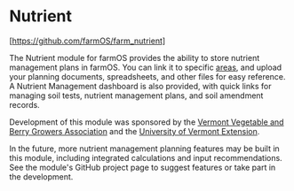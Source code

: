 # Nutrient

[https://github.com/farmOS/farm_nutrient]

The Nutrient module for farmOS provides the ability to store nutrient
management plans in farmOS. You can link it to specific [areas], and upload
your planning documents, spreadsheets, and other files for easy reference. A
Nutrient Management dashboard is also provided, with quick links for managing
soil tests, nutrient management plans, and soil amendment records.

Development of this module was sponsored by the
[Vermont Vegetable and Berry Growers Association] and the
[University of Vermont Extension].

In the future, more nutrient management planning features may be built in this
module, including integrated calculations and input recommendations. See the
module's GitHub project page to suggest features or take part in the
development.

[https://github.com/farmOS/farm_nutrient]: https://github.com/farmOS/farm_nutrient
[areas]: /guide/areas
[Vermont Vegetable and Berry Growers Association]: http://www.uvm.edu/vtvegandberry
[University of Vermont Extension]: https://www.uvm.edu/extension

